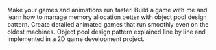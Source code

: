 Make your games and animations run faster. Build a game with me and learn how to manage memory allocation better with object pool design pattern. Create detailed animated games that run smoothly even on the oldest machines.  Object pool design pattern explained line by line and implemented in a 2D game development project. 
